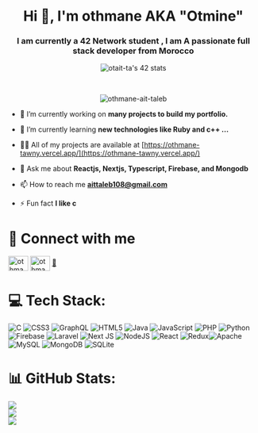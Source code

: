 <h1 align="center">Hi 👋, I'm othmane AKA "Otmine"</h1>
<h3 align="center">I am currently a 42 Network student , I am A passionate full stack developer from Morocco</h3>
<p href="https://github.com/oakoudad/badge42" align="center"><img src="https://badge.mediaplus.ma/darkblue/otait-ta" alt="otait-ta's 42 stats"  /></p>
<br/>
<p align="center" > <img src="https://komarev.com/ghpvc/?username=othmane-ait-taleb&label=Profile%20views&color=0eb445&style=flat" alt="othmane-ait-taleb" /> </p>


- 🔭 I’m currently working on **many projects to build my portfolio.**

- 🌱 I’m currently learning **new technologies like Ruby and c++ ...**

- 👨‍💻 All of my projects are available at [https://othmane-tawny.vercel.app/](https://othmane-tawny.vercel.app/)

- 💬 Ask me about **Reactjs, Nextjs, Typescript, Firebase, and Mongodb**

- 📫 How to reach me **aittaleb108@gmail.com**

- ⚡ Fun fact **I like c**

# 🤑 Connect with me
<p align="left">
<a href="https://twitter.com/othmaneaittaleb" target="blank"><img align="center" src="https://raw.githubusercontent.com/rahuldkjain/github-profile-readme-generator/master/src/images/icons/Social/twitter.svg" alt="othmaneaittaleb" height="30" width="40" /></a>
<a href="https://instagram.com/othmane_ait_taleb" target="blank"><img align="center" src="https://raw.githubusercontent.com/rahuldkjain/github-profile-readme-generator/master/src/images/icons/Social/instagram.svg" alt="othmane_ait_taleb" height="30" width="40" /></a>
<a href="mailto:aittaleb108@gmail.com">📧</a>

</p>


# 💻 Tech Stack:
![C](https://img.shields.io/badge/c-%2300599C.svg?style=for-the-badge&logo=c&logoColor=white) ![CSS3](https://img.shields.io/badge/css3-%231572B6.svg?style=for-the-badge&logo=css3&logoColor=white) ![GraphQL](https://img.shields.io/badge/-GraphQL-E10098?style=for-the-badge&logo=graphql&logoColor=white) ![HTML5](https://img.shields.io/badge/html5-%23E34F26.svg?style=for-the-badge&logo=html5&logoColor=white) ![Java](https://img.shields.io/badge/java-%23ED8B00.svg?style=for-the-badge&logo=java&logoColor=white) ![JavaScript](https://img.shields.io/badge/javascript-%23323330.svg?style=for-the-badge&logo=javascript&logoColor=%23F7DF1E) ![PHP](https://img.shields.io/badge/php-%23777BB4.svg?style=for-the-badge&logo=php&logoColor=white) ![Python](https://img.shields.io/badge/python-3670A0?style=for-the-badge&logo=python&logoColor=ffdd54) ![Firebase](https://img.shields.io/badge/firebase-%23039BE5.svg?style=for-the-badge&logo=firebase) ![Laravel](https://img.shields.io/badge/laravel-%23FF2D20.svg?style=for-the-badge&logo=laravel&logoColor=white) ![Next JS](https://img.shields.io/badge/Next-black?style=for-the-badge&logo=next.js&logoColor=white) ![NodeJS](https://img.shields.io/badge/node.js-6DA55F?style=for-the-badge&logo=node.js&logoColor=white) ![React](https://img.shields.io/badge/react-%2320232a.svg?style=for-the-badge&logo=react&logoColor=%2361DAFB) ![Redux](https://img.shields.io/badge/redux-%23593d88.svg?style=for-the-badge&logo=redux&logoColor=white)![Apache](https://img.shields.io/badge/apache-%23D42029.svg?style=for-the-badge&logo=apache&logoColor=white) ![MySQL](https://img.shields.io/badge/mysql-%2300f.svg?style=for-the-badge&logo=mysql&logoColor=white) ![MongoDB](https://img.shields.io/badge/MongoDB-%234ea94b.svg?style=for-the-badge&logo=mongodb&logoColor=white) ![SQLite](https://img.shields.io/badge/sqlite-%2307405e.svg?style=for-the-badge&logo=sqlite&logoColor=white)
# 📊 GitHub Stats:
![](https://github-readme-stats.vercel.app/api?username=othmane-ait-taleb&theme=algolia&hide_border=false&include_all_commits=true&count_private=true)<br/>
![](https://github-readme-streak-stats.herokuapp.com/?user=othmane-ait-taleb&theme=algolia&hide_border=false)<br/>
![](https://github-readme-stats.vercel.app/api/top-langs/?username=othmane-ait-taleb&theme=algolia&hide_border=false&include_all_commits=true&count_private=true&layout=compact)

